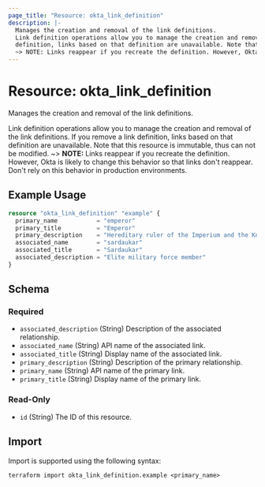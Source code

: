 ```yaml
---
page_title: "Resource: okta_link_definition"
description: |-
  Manages the creation and removal of the link definitions.
  Link definition operations allow you to manage the creation and removal of the link definitions. If you remove a link
  definition, links based on that definition are unavailable. Note that this resource is immutable, thus can not be modified.
  ~> NOTE: Links reappear if you recreate the definition. However, Okta is likely to change this behavior so that links don't reappear. Don't rely on this behavior in production environments.
---
```


# Resource: okta_link_definition

Manages the creation and removal of the link definitions.
		
Link definition operations allow you to manage the creation and removal of the link definitions. If you remove a link 
definition, links based on that definition are unavailable. Note that this resource is immutable, thus can not be modified.
~> **NOTE:** Links reappear if you recreate the definition. However, Okta is likely to change this behavior so that links don't reappear. Don't rely on this behavior in production environments.

## Example Usage

```terraform
resource "okta_link_definition" "example" {
  primary_name           = "emperor"
  primary_title          = "Emperor"
  primary_description    = "Hereditary ruler of the Imperium and the Known Universe"
  associated_name        = "sardaukar"
  associated_title       = "Sardaukar"
  associated_description = "Elite military force member"
}
```

<!-- schema generated by tfplugindocs -->
## Schema

### Required

- `associated_description` (String) Description of the associated relationship.
- `associated_name` (String) API name of the associated link.
- `associated_title` (String) Display name of the associated link.
- `primary_description` (String) Description of the primary relationship.
- `primary_name` (String) API name of the primary link.
- `primary_title` (String) Display name of the primary link.

### Read-Only

- `id` (String) The ID of this resource.

## Import

Import is supported using the following syntax:

```shell
terraform import okta_link_definition.example <primary_name>
```
